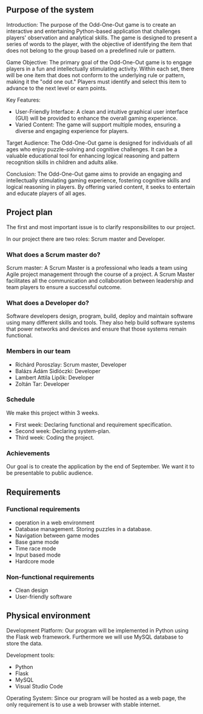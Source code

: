 ## Purpose of the system

Introduction:
The purpose of the Odd-One-Out game is to create an interactive and entertaining Python-based application that challenges players' observation and analytical skills. The game is designed to present a series of words to the player, with the objective of identifying the item that does not belong to the group based on a predefined rule or pattern.

Game Objective:
The primary goal of the Odd-One-Out game is to engage players in a fun and intellectually stimulating activity.
Within each set, there will be one item that does not conform to the underlying rule or pattern, making it the "odd one out." Players must identify and select this item to advance to the next level or earn points.

Key Features:
- User-Friendly Interface: A clean and intuitive graphical user interface (GUI) will be provided to enhance the overall gaming experience.
- Varied Content: The game will support multiple modes, ensuring a diverse and engaging experience for players.

Target Audience:
The Odd-One-Out game is designed for individuals of all ages who enjoy puzzle-solving and cognitive challenges. It can be a valuable educational tool for enhancing logical reasoning and pattern recognition skills in children and adults alike.

Conclusion:
The Odd-One-Out game aims to provide an engaging and intellectually stimulating gaming experience, fostering cognitive skills and logical reasoning in players. By offering varied content, it seeks to entertain and educate players of all ages.

## Project plan

The first and most important issue is to clarify responsibilites to our project.

In our project there are two roles: Scrum master and Developer.

### What does a Scrum master do?

Scrum master: A Scrum Master is a professional who leads a team using Agile project management through the course of a project. A Scrum Master facilitates all the communication and collaboration between leadership and team players to ensure a successful outcome.

### What does a Developer do?

Software developers design, program, build, deploy and maintain software using many different skills and tools. They also help build software systems that power networks and devices and ensure that those systems remain functional.

### Members in our team

- Richárd Poroszlay: Scrum master, Developer
- Balázs Ádám Sidlóczki: Developer
- Lambert Attila Lipők: Developer
- Zoltán Tar: Developer

### Schedule

We make this project within 3 weeks.

- First week: Declaring functional and requirement specification.
- Second week: Declaring system-plan.
- Third week: Coding the project.

### Achievements

Our goal is to create the application by the end of September. We want it to be presentable to public audience.


## Requirements

### Functional requirements

- operation in a web environment
- Database management. Storing puzzles in a database.
- Navigation between game modes
- Base game mode
- Time race mode
- Input based mode
- Hardcore mode

### Non-functional requirements

- Clean design
- User-friendly software

## Physical environment

Development Platform: Our program will be implemented in Python using the Flask web framework. Furthermore we will use MySQL database to store the data.

Development tools:
- Python
- Flask
- MySQL
- Visual Studio Code

Operating System: Since our program will be hosted as a web page, the only requirement is to use a web browser with stable internet.
